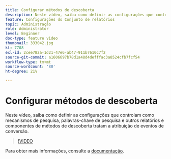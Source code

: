 ```yaml
---
title: Configurar métodos de descoberta
description: Neste vídeo, saiba como definir as configurações que controlam como mecanismos de pesquisa, palavras-chave de pesquisa e outros relatórios e componentes de métodos de descoberta tratam a atribuição de eventos de conversão.
feature: Configurações do Conjunto de relatórios
topic: Administração
role: Administrator
level: Beginner
doc-type: feature video
thumbnail: 333042.jpg
kt: 7708
exl-id: 2cee782a-1d21-47e6-ab47-911b7610c7f2
source-git-commit: a1606697b78d1a48d4defffac3a8524cfb7fcf54
workflow-type: tm+mt
source-wordcount: '80'
ht-degree: 21%

---
```


# Configurar métodos de descoberta

Neste vídeo, saiba como definir as configurações que controlam como mecanismos de pesquisa, palavras-chave de pesquisa e outros relatórios e componentes de métodos de descoberta tratam a atribuição de eventos de conversão.

>[!VIDEO](https://video.tv.adobe.com/v/333042/?quality=12&learn=on)

Para obter mais informações, consulte a [documentação](https://experienceleague.adobe.com/docs/analytics/admin/admin-tools/finding-methods.html).
